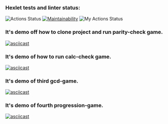 ### Hexlet tests and linter status:
![Actions Status](https://github.com/Yur-ok/php-project-lvl1/workflows/hexlet-check/badge.svg) [![Maintainability](https://api.codeclimate.com/v1/badges/5380a54b395829b5dd53/maintainability)](https://codeclimate.com/github/Yur-ok/php-project-lvl1/maintainability) ![My Actions Status](https://github.com/Yur-ok/php-project-lvl1/workflows/CI/badge.svg)

### It's demo off how to clone project and run parity-check game.
[![asciicast](https://asciinema.org/a/365733.svg)](https://asciinema.org/a/365733)

### It's demo of how to run calc-check game.
[![asciicast](https://asciinema.org/a/USzmFfpAjm597WZxlXJLjIi1P.svg)](https://asciinema.org/a/USzmFfpAjm597WZxlXJLjIi1P)

### It's demo of third gcd-game.
[![asciicast](https://asciinema.org/a/Nu00x1sKYUwEq5fo4SgoYa93B.svg)](https://asciinema.org/a/Nu00x1sKYUwEq5fo4SgoYa93B)

### It's demo of fourth progression-game.
[![asciicast](https://asciinema.org/a/9TfAaklHmYfEeZSgNh09qv20f.svg)](https://asciinema.org/a/9TfAaklHmYfEeZSgNh09qv20f)
